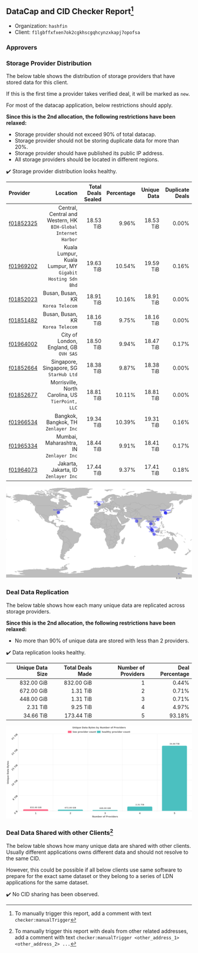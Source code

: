 ## DataCap and CID Checker Report[^1]
 - Organization: `hashfin`
 - Client: `f1lgbffxfxen7ok2cgkhscgqhcynzxkapj7opofsa`
### Approvers



### Storage Provider Distribution
The below table shows the distribution of storage providers that have stored data for this client.

If this is the first time a provider takes verified deal, it will be marked as `new`.

For most of the datacap application, below restrictions should apply.

**Since this is the 2nd allocation, the following restrictions have been relaxed:**
 - Storage provider should not exceed 90% of total datacap.
 - Storage provider should not be storing duplicate data for more than 20%.
 - Storage provider should have published its public IP address.
 - All storage providers should be located in different regions.

✔️ Storage provider distribution looks healthy.

| Provider                                              |                                                          Location | Total Deals Sealed | Percentage | Unique Data | Duplicate Deals |
| :---------------------------------------------------- | ----------------------------------------------------------------: | -----------------: | ---------: | ----------: | --------------: |
| [f01852325](https://filfox.info/en/address/f01852325) | Central, Central and Western, HK<br/>`BIH-Global Internet Harbor` |          18.53 TiB |      9.96% |   18.53 TiB |           0.00% |
| [f01969202](https://filfox.info/en/address/f01969202) |      Kuala Lumpur, Kuala Lumpur, MY<br/>`Gigabit Hosting Sdn Bhd` |          19.63 TiB |     10.54% |   19.59 TiB |           0.16% |
| [f01852023](https://filfox.info/en/address/f01852023) |                              Busan, Busan, KR<br/>`Korea Telecom` |          18.91 TiB |     10.16% |   18.91 TiB |           0.00% |
| [f01851482](https://filfox.info/en/address/f01851482) |                              Busan, Busan, KR<br/>`Korea Telecom` |          18.16 TiB |      9.75% |   18.16 TiB |           0.00% |
| [f01964002](https://filfox.info/en/address/f01964002) |                         City of London, England, GB<br/>`OVH SAS` |          18.50 TiB |      9.94% |   18.47 TiB |           0.17% |
| [f01852664](https://filfox.info/en/address/f01852664) |                        Singapore, Singapore, SG<br/>`StarHub Ltd` |          18.38 TiB |      9.87% |   18.38 TiB |           0.00% |
| [f01852677](https://filfox.info/en/address/f01852677) |              Morrisville, North Carolina, US<br/>`TierPoint, LLC` |          18.81 TiB |     10.11% |   18.81 TiB |           0.00% |
| [f01966534](https://filfox.info/en/address/f01966534) |                           Bangkok, Bangkok, TH<br/>`Zenlayer Inc` |          19.34 TiB |     10.39% |   19.31 TiB |           0.16% |
| [f01965334](https://filfox.info/en/address/f01965334) |                        Mumbai, Maharashtra, IN<br/>`Zenlayer Inc` |          18.44 TiB |      9.91% |   18.41 TiB |           0.17% |
| [f01964073](https://filfox.info/en/address/f01964073) |                           Jakarta, Jakarta, ID<br/>`Zenlayer Inc` |          17.44 TiB |      9.37% |   17.41 TiB |           0.18% |

<img src="https://raw.githubusercontent.com/data-preservation-programs/filplus-checker-assets/main/filecoin-project/filecoin-plus-large-datasets/issues/2270/1699870437469.png"/>

### Deal Data Replication
The below table shows how each many unique data are replicated across storage providers.


**Since this is the 2nd allocation, the following restrictions have been relaxed:**
- No more than 90% of unique data are stored with less than 2 providers.

✔️ Data replication looks healthy.

| Unique Data Size | Total Deals Made | Number of Providers | Deal Percentage |
| ---------------: | ---------------: | ------------------: | --------------: |
|       832.00 GiB |       832.00 GiB |                   1 |           0.44% |
|       672.00 GiB |         1.31 TiB |                   2 |           0.71% |
|       448.00 GiB |         1.31 TiB |                   3 |           0.71% |
|         2.31 TiB |         9.25 TiB |                   4 |           4.97% |
|        34.66 TiB |       173.44 TiB |                   5 |          93.18% |

<img src="https://raw.githubusercontent.com/data-preservation-programs/filplus-checker-assets/main/filecoin-project/filecoin-plus-large-datasets/issues/2270/1699870438449.png"/>

### Deal Data Shared with other Clients[^3]
The below table shows how many unique data are shared with other clients.
Usually different applications owns different data and should not resolve to the same CID.

However, this could be possible if all below clients use same software to prepare for the exact same dataset or they belong to a series of LDN applications for the same dataset.

✔️ No CID sharing has been observed.

[^1]: To manually trigger this report, add a comment with text `checker:manualTrigger`

[^2]: Deals from those addresses are combined into this report as they are specified with `checker:manualTrigger`

[^3]: To manually trigger this report with deals from other related addresses, add a comment with text `checker:manualTrigger <other_address_1> <other_address_2> ...`
